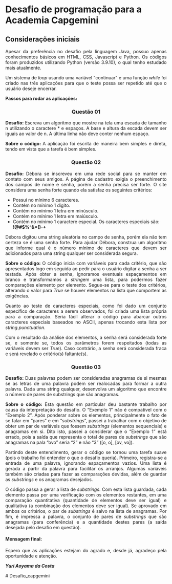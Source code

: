 <h1>Desafio de programação para a Academia Capgemini</h1>

<h2>Considerações iniciais</h2>
<p align="justify">Apesar da preferência no desafio pela linguagem Java, possuo apenas conhecimentos básicos em HTML, CSS, Javascript e Python. Os códigos foram produzidos utilizando Python (versão 3.9.10), o qual tenho estudado mais atualmente.</p>
<p align="justify">Um sistema de <em>loop</em> usando uma variável "continuar" e uma função <em>while</em> foi criado nas três aplicações para que o teste possa ser repetido até que o usuário deseje encerrar.</p>
<p><strong>Passos para rodar as aplicações:</strong></p>
        
<h3 align="center">Questão 01</h3>				
<p align="justify"> <strong>Desafio: </strong>Escreva um algoritmo que mostre na tela uma escada de tamanho n utilizando o caractere * e espaços. A base e altura da escada devem ser iguais ao valor de n. A última linha não deve conter nenhum espaço.</p>
<p align="justify"><strong>Sobre o código: </strong>A aplicação foi escrita de maneira bem simples e direta, tendo em vista que a tarefa é bem simples.</p>
<p></p>

<h3 align="center">Questão 02</h3>				
<p align="justify"> <strong>Desafio: </strong>Débora se inscreveu em uma rede social para se manter em contato com seus amigos. A página de cadastro exigia o preenchimento dos campos de nome e senha, porém a senha precisa ser forte. O site considera uma senha forte quando ela satisfaz os seguintes critérios:</p>
<ul>
<li>Possui no mínimo 6 caracteres.</li>
<li>Contém no mínimo 1 digito.</li>
<li>Contém no mínimo 1 letra em minúsculo.</li>
<li>Contém no mínimo 1 letra em maiúsculo.</li>
<li>Contém no mínimo 1 caractere especial. Os caracteres especiais são: <strong>!@#$%^&*()-+</strong></li>
</ul>
<p align="justify">Débora digitou uma string aleatória no campo de senha, porém ela não tem certeza se é uma senha forte. Para ajudar Débora, construa um algoritmo que informe qual é o número mínimo de caracteres que devem ser adicionados para uma string qualquer ser considerada segura.</p>
<p align="justify"><strong>Sobre o código: </strong>O código inicia com variáveis para cada critério, que são apresentados logo em seguida ao pedir para o usuário digitar a senha a ser testada. Após obter a senha, ignoramos eventuais espaçamentos em branco e transformamos a <em>string</em>em uma lista, para podermos fazer comparações elemento por elemento. Segue-se para o teste dos critérios, alterando o valor para <em>True</em> se houver elementos na lista que comportem as exigências.</p>
<p align="justify">Quanto ao teste de caracteres especiais, como foi dado um conjunto específico de caracteres a serem observados, foi criada uma lista própria para a comparação. Seria fácil alterar o código para abarcar outros caracteres especiais baseados no ASCII, apenas trocando esta lista por <em>string.punctuation</em>.</p>
<p align="justify">Com o resultado da análise dos elementos, a senha será considerada forte se, e somente se, todos os parâmetros forem respeitados (todas as variáveis devem ser <em>True</em>). Caso contrário, a senha será considerada fraca e será revelado o critério(s) faltante(s).</p>
<p></p>

<h3 align="center">Questão 03</h3>		
<p align="justify"> <strong>Desafio: </strong>Duas palavras podem ser consideradas anagramas de si mesmas se as letras de uma palavra podem ser realocadas para formar a outra palavra. Dada uma string qualquer, desenvolva um algoritmo que encontre o número de pares de substrings que são anagramas.</p>
<p align="justify"><strong>Sobre o código: </strong>Esta questão em particular deu bastante trabalho por causa da interpretação do desafio. O “Exemplo 1” não é compatível com o “Exemplo 2”. Após ponderar sobre os elementos, principalmente o fato de se falar em “pares” e em “<em>substrings</em>”, passei a trabalhar com o objetivo de obter um par de variáveis que fossem <em>substrings</em> (elementos sequenciais) e anagramas em si. Dito isto, passei a considerar que o “Exemplo 1” está errado, pois a saída que representa o total de pares de <em>substrings</em> que são anagramas na pala “ovo” seria “2” e não “3” ([o, o], [ov, vo]).</p>
<p align="justify">Partindo deste entendimento, gerar o código se tornou uma tarefa suave (pois o trabalho foi entender o que o desafio queria). Primeiro, registra-se a entrada de uma palavra, ignorando espaçamentos vazios. Uma lista é gerada a partir da palavra para facilitar os arranjos. Algumas variáveis também são criadas para fazer as comparações devidas, além de guardar as <em>substrings</em> e os anagramas desejados. </p>
<p align="justify">O código passa a gerar a lista de <em>substrings</em>. Com esta lista guardada, cada elemento passa por uma verificação com os elementos restantes, em uma comparação quantitativa (quantidade de elementos deve ser igual) e qualitativa (a combinação dos elementos deve ser igual). Se aprovado em ambos os critérios, o par de <em>substrings</em> é salvo na lista de anagramas. Por fim, é impressa a palavra, o conjunto de pares de <em>substrings</em> que são anagramas (para conferência) e a quantidade destes pares (a saída desejada pelo desafio em questão).</p>
<p></p>

<p></p>
<h4>Mensagem final:</h4>
<p align="justify">Espero que as aplicações estejam do agrado e, desde já, agradeço pela oportunidade e atenção.</p>
<p><strong><em>Yuri Aoyama da Costa</em></strong></p>
<p></p>
        
#   D e s a f i o _ c a p g e m i n i  
 